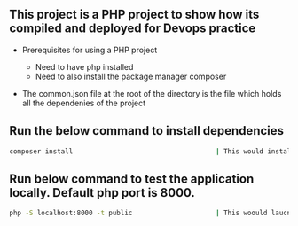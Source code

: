 ## This project is a PHP project to show how its compiled and deployed for Devops practice

- Prerequisites for using a PHP project 

    - Need to have php installed 
    - Need to also install the package manager composer 

- The common.json file at the root of the directory is the file which holds all the dependenies of the project 

## Run the below command to install dependencies 

```bash 
composer install                                    | This would install the dependencies listed on the composer.json, would create a composer.lock file and a vendor file. 
```

## Run below command to test the application locally. Default php port is 8000. 

```bash
php -S localhost:8000 -t public                     | This woould laucnch the development server - [Tue Jul 22 00:36:59 2025] PHP 8.3.6 Development Server (http://localhost:8000) started
```

